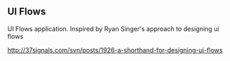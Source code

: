 ## UI Flows

UI Flows application. Inspired by Ryan Singer's approach to designing ui flows

http://37signals.com/svn/posts/1926-a-shorthand-for-designing-ui-flows


